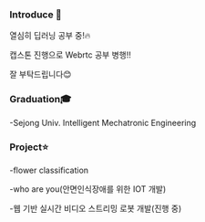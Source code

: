 ### Introduce 👋
열심히 딥러닝 공부 중!:fire:

캡스톤 진행으로 Webrtc 공부 병행!!

잘 부탁드립니다:blush:

### Graduation:mortar_board:
-Sejong Univ. Intelligent Mechatronic Engineering

### Project:star:
-flower classification

-who are you(안면인식장애를 위한 IOT 개발)

-웹 기반 실시간 비디오 스트리밍 로봇 개발(진행 중)



<!--
**PMH2906/PMH2906** is a ✨ _special_ ✨ repository because its `README.md` (this file) appears on your GitHub profile.

Here are some ideas to get you started:

- 🔭 I’m currently working on ...
- 🌱 I’m currently learning ...
- 👯 I’m looking to collaborate on ...
- 🤔 I’m looking for help with ...
- 💬 Ask me about ...
- 📫 How to reach me: ...
- 😄 Pronouns: ...
- ⚡ Fun fact: ...
-->
